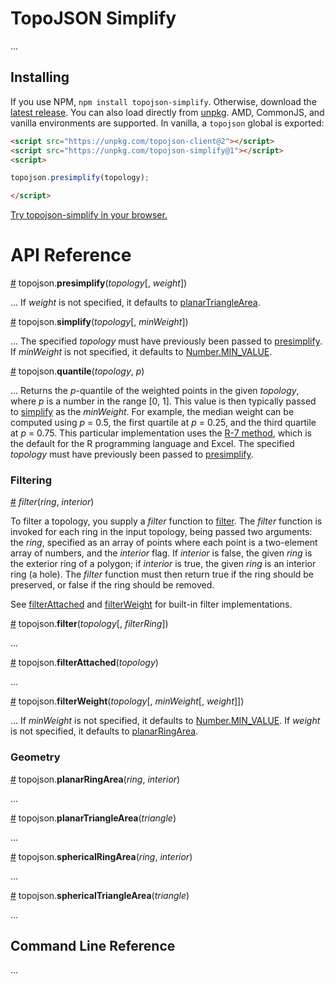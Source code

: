 # TopoJSON Simplify

…

## Installing

If you use NPM, `npm install topojson-simplify`. Otherwise, download the [latest release](https://github.com/topojson/topojson-simplify/releases/latest). You can also load directly from [unpkg](https://unpkg.com). AMD, CommonJS, and vanilla environments are supported. In vanilla, a `topojson` global is exported:

```html
<script src="https://unpkg.com/topojson-client@2"></script>
<script src="https://unpkg.com/topojson-simplify@1"></script>
<script>

topojson.presimplify(topology);

</script>
```

[Try topojson-simplify in your browser.](https://tonicdev.com/npm/topojson-simplify)

# API Reference

<a name="presimplify" href="#presimplify">#</a> topojson.<b>presimplify</b>(<i>topology</i>[, <i>weight</i>])

… If *weight* is not specified, it defaults to [planarTriangleArea](#planarTriangleArea).

<a name="simplify" href="#simplify">#</a> topojson.<b>simplify</b>(<i>topology</i>[, <i>minWeight</i>])

… The specified *topology* must have previously been passed to [presimplify](#presimplify). If *minWeight* is not specified, it defaults to [Number.MIN_VALUE](https://developer.mozilla.org/en-US/docs/Web/JavaScript/Reference/Global_Objects/Number/MIN_VALUE).

<a name="quantile" href="#quantile">#</a> topojson.<b>quantile</b>(<i>topology</i>, <i>p</i>)

… Returns the *p*-quantile of the weighted points in the given *topology*, where *p* is a number in the range [0, 1]. This value is then typically passed to [simplify](#simplify) as the *minWeight*. For example, the median weight can be computed using *p* = 0.5, the first quartile at *p* = 0.25, and the third quartile at *p* = 0.75. This particular implementation uses the [R-7 method](https://en.wikipedia.org/wiki/Quantile#Quantiles_of_a_population), which is the default for the R programming language and Excel. The specified *topology* must have previously been passed to [presimplify](#presimplify).

### Filtering

<a name="_filter" href="#_filter">#</a> <i>filter</i>(<i>ring</i>, <i>interior</i>)

To filter a topology, you supply a *filter* function to [filter](#filter). The *filter* function is invoked for each ring in the input topology, being passed two arguments: the *ring*, specified as an array of points where each point is a two-element array of numbers, and the *interior* flag. If *interior* is false, the given *ring* is the exterior ring of a polygon; if *interior* is true, the given *ring* is an interior ring (a hole). The *filter* function must then return true if the ring should be preserved, or false if the ring should be removed.

See [filterAttached](#filterAttached) and [filterWeight](#filterWeight) for built-in filter implementations.

<a name="filter" href="#filter">#</a> topojson.<b>filter</b>(<i>topology</i>[, <i>filterRing</i>])

…

<a name="filterAttached" href="#filterAttached">#</a> topojson.<b>filterAttached</b>(<i>topology</i>)

…

<a name="filterWeight" href="#filterWeight">#</a> topojson.<b>filterWeight</b>(<i>topology</i>[, <i>minWeight</i>[, <i>weight</i>]])

… If *minWeight* is not specified, it defaults to [Number.MIN_VALUE](https://developer.mozilla.org/en-US/docs/Web/JavaScript/Reference/Global_Objects/Number/MIN_VALUE). If *weight* is not specified, it defaults to [planarRingArea](#planarRingArea).

### Geometry

<a name="planarRingArea" href="#planarRingArea">#</a> topojson.<b>planarRingArea</b>(<i>ring</i>, <i>interior</i>)

…

<a name="planarTriangleArea" href="#planarTriangleArea">#</a> topojson.<b>planarTriangleArea</b>(<i>triangle</i>)

…

<a name="sphericalRingArea" href="#sphericalRingArea">#</a> topojson.<b>sphericalRingArea</b>(<i>ring</i>, <i>interior</i>)

…

<a name="sphericalTriangleArea" href="#sphericalTriangleArea">#</a> topojson.<b>sphericalTriangleArea</b>(<i>triangle</i>)

…

## Command Line Reference

…
